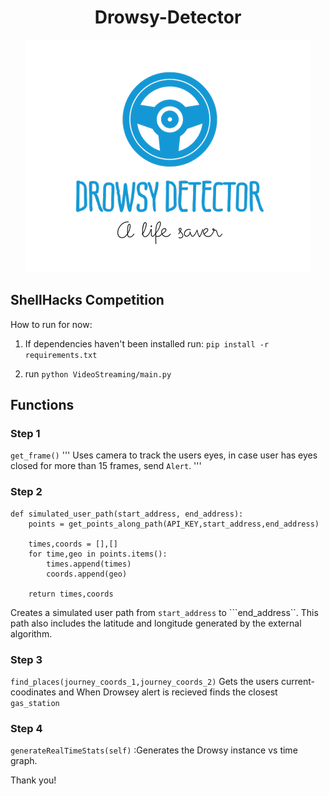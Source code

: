 # <div align = "center">Drowsy-Detector</div>

<p align="center">
  <img src="logo.png">
</p>

## ShellHacks Competition


How to run for now:

1. If dependencies haven't been installed run:
```pip install -r requirements.txt```

2. run
```python VideoStreaming/main.py```


## Functions

### Step 1
```get_frame()```
'''
Uses camera to track the users eyes, in case user has eyes closed for more than 15 frames, send ```Alert```.
'''
### Step 2
```
def simulated_user_path(start_address, end_address):
    points = get_points_along_path(API_KEY,start_address,end_address)

    times,coords = [],[]
    for time,geo in points.items():
        times.append(times)
        coords.append(geo)
    
    return times,coords
```
Creates a simulated user path from ```start_address``` to ```end_address``. This path also includes the latitude and longitude generated by the external algorithm.
 
### Step 3 
 ```find_places(journey_coords_1,journey_coords_2)``` 
 Gets the users current-coodinates and When Drowsey alert is recieved finds the closest ```gas_station```

### Step 4
```generateRealTimeStats(self)``` :Generates the Drowsy instance vs time graph.



Thank you!
